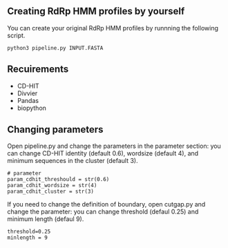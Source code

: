 ## Creating RdRp HMM profiles by yourself

You can create your original RdRp HMM profiles by runnning the following script.

`python3 pipeline.py INPUT.FASTA`

## Recuirements
- CD-HIT
- Divvier
- Pandas
- biopython

## Changing parameters

Open pipeline.py and change the parameters in the parameter section: you can change CD-HIT identity (default 0.6), wordsize (default 4), and minimum sequences in the cluster (default 3).

```
# parameter
param_cdhit_threshould = str(0.6)
param_cdhit_wordsize = str(4)
param_cdhit_cluster = str(3)
```

If you need to change the definition of boundary, open cutgap.py and change the parameter: you can change threshold (defaul 0.25) and minimum length (defaul 9).

```
threshold=0.25
minlength = 9
```